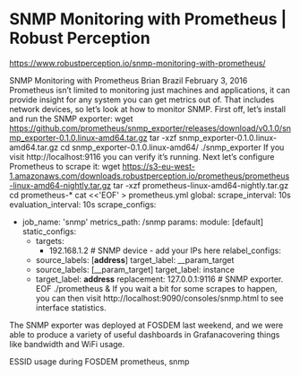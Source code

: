 



# SNMP Monitoring with Prometheus | Robust Perception 
https://www.robustperception.io/snmp-monitoring-with-prometheus/


SNMP Monitoring with Prometheus
Brian Brazil February 3, 2016
Prometheus isn’t limited to monitoring just machines and applications, it can provide insight for any system you can get metrics out of. That includes network devices, so let’s look at how to monitor SNMP.
First off, let’s install and run the SNMP exporter:
wget https://github.com/prometheus/snmp_exporter/releases/download/v0.1.0/snmp_exporter-0.1.0.linux-amd64.tar.gz
tar -xzf snmp_exporter-0.1.0.linux-amd64.tar.gz
cd snmp_exporter-0.1.0.linux-amd64/
./snmp_exporter
If you visit http://localhost:9116 you can verify it’s running.
Next let’s configure Prometheus to scrape it:
wget https://s3-eu-west-1.amazonaws.com/downloads.robustperception.io/prometheus/prometheus-linux-amd64-nightly.tar.gz
tar -xzf prometheus-linux-amd64-nightly.tar.gz
cd prometheus-*
cat <<'EOF' > prometheus.yml
global:
  scrape_interval: 10s
  evaluation_interval: 10s
scrape_configs:
  - job_name: 'snmp'
    metrics_path: /snmp
    params:
      module: [default]
    static_configs:
      - targets:
        - 192.168.1.2  # SNMP device - add your IPs here
    relabel_configs:
      - source_labels: [__address__]
        target_label: __param_target
      - source_labels: [__param_target]
        target_label: instance
      - target_label: __address__
        replacement: 127.0.0.1:9116  # SNMP exporter.
EOF
./prometheus &
If you wait a bit for some scrapes to happen, you can then visit http://localhost:9090/consoles/snmp.html to see interface statistics.
 
The SNMP exporter was deployed at FOSDEM last weekend, and we were able to produce a variety of useful dashboards in Grafanacovering things like bandwidth and WiFi usage.
 
ESSID usage during FOSDEM
  prometheus, snmp 



